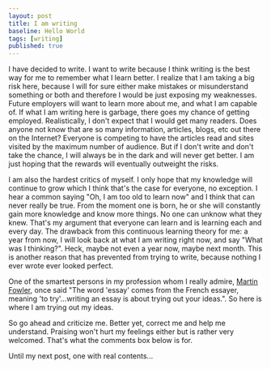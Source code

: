 ```yaml
---
layout: post
title: I am writing
baseline: Hello World
tags: [writing]
published: true
---
```


I have decided to write.  I want to write because I think writing is the best way for me to remember what I learn better.  I realize that I am taking a big risk here, because I will for sure either make mistakes or misunderstand something or both and therefore I would be just exposing my weaknesses.  Future employers will want to learn more about me, and what I am capable of.  If what I am writing here is garbage, there goes my chance of getting employed.  Realistically, I don't expect that I would get many readers.  Does anyone not know that are so many information, articles, blogs, etc out there on the Internet?  Everyone is competing to have the articles read and sites visited by the maximum number of audience.  But if I don't write and don't take the chance, I will always be in the dark and will never get better.  I am just hoping that the rewards will eventually outweight the risks.  

I am also the hardest critics of myself.  I only hope that my knowledge will continue to grow which I think that's the case for everyone, no exception.  I hear a common saying "Oh, I am too old to learn now" and I think that can never really be true.  From the moment one is born, he or she will constantly gain more knowledge and know more things.  No one can unknow what they knew.  That's my argument that everyone can learn and is learning each and every day.  The drawback from this continuous learning theory for me: a year from now, I will look back at what I am writing right now, and say "What was I thinking?".  Heck, maybe not even a year now, maybe next month.  This is another reason that has prevented from trying to write, because nothing I ever wrote ever looked perfect.  

One of the smartest persons in my profession whom I really admire, [Martin Fowler](http://martinfowler.com/), once said "The word 'essay' comes from the French essayer, meaning 'to try'...writing an essay is about trying out your ideas.".  So here is where I am trying out my ideas.

So go ahead and criticize me.  Better yet, correct me and help me understand.  Praising won't hurt my feelings either but is rather very welcomed.  That's what the comments box below is for.

Until my next post, one with real contents...